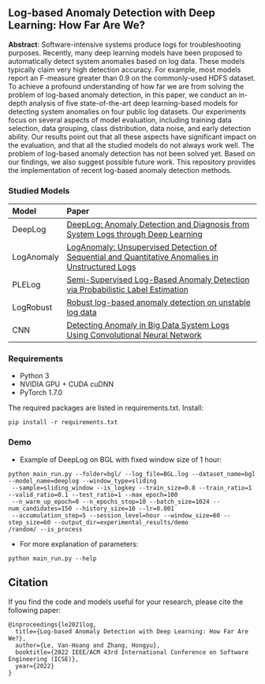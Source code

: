 ## Log-based Anomaly Detection with Deep Learning: How Far Are We?
**Abstract**: Software-intensive systems produce logs for troubleshooting purposes. Recently, many deep learning models
 have been proposed to automatically detect system anomalies based on log data. These models typically claim very high detection accuracy. For example, most models report an F-measure greater than 0.9 on the commonly-used HDFS dataset. To achieve a profound understanding of how far we are from solving the problem of log-based anomaly detection, in this paper, we conduct an in-depth analysis of five state-of-the-art deep learning-based models for detecting system anomalies on four public log datasets. Our experiments focus on several aspects of model evaluation, including training data selection, data grouping, class distribution, data noise, and early detection ability. Our results point out that all these aspects have significant impact on the evaluation, and that all the studied models do not always work well. The problem of log-based anomaly detection has not been solved yet. Based on our findings, we also suggest possible future work.
This repository provides the implementation of recent log-based anomaly detection methods.

### Studied Models
| Model | Paper |
| :--- | :--- |
| DeepLog | [DeepLog: Anomaly Detection and Diagnosis from System Logs through Deep Learning](https://dl.acm.org/doi/abs/10.1145/3133956.3134015) |
| LogAnomaly | [LogAnomaly: Unsupervised Detection of Sequential and Quantitative Anomalies in Unstructured Logs](https://www.ijcai.org/proceedings/2019/658) |
| PLELog | [Semi-Supervised Log-Based Anomaly Detection via Probabilistic Label Estimation](https://ieeexplore.ieee.org/document/9401970/) |
| LogRobust | [Robust log-based anomaly detection on unstable log data](https://dl.acm.org/doi/10.1145/3338906.3338931) |
| CNN | [Detecting Anomaly in Big Data System Logs Using Convolutional Neural Network](https://ieeexplore.ieee.org/document/8511880) |

### Requirements
- Python 3
- NVIDIA GPU + CUDA cuDNN
- PyTorch 1.7.0
  
The required packages are listed in requirements.txt. Install:

```
pip install -r requirements.txt
```

### Demo
- Example of DeepLog on BGL with fixed window size of 1 hour:
```shell script
python main_run.py --folder=bgl/ --log_file=BGL.log --dataset_name=bgl --model_name=deeplog --window_type=sliding
 --sample=sliding_window --is_logkey --train_size=0.8 --train_ratio=1 --valid_ratio=0.1 --test_ratio=1 --max_epoch=100
 --n_warm_up_epoch=0 --n_epochs_stop=10 --batch_size=1024 --num_candidates=150 --history_size=10 --lr=0.001
 --accumulation_step=5 --session_level=hour --window_size=60 --step_size=60 --output_dir=experimental_results/demo
/random/ --is_process
```
- For more explanation of parameters:
```shell script
python main_run.py --help
```

## Citation
If you find the code and models useful for your research, please cite the following paper:
```
@inproceedings{le2021log,
  title={Log-based Anomaly Detection with Deep Learning: How Far Are We?},
  author={Le, Van-Hoang and Zhang, Hongyu},
  booktitle={2022 IEEE/ACM 43rd International Conference on Software Engineering (ICSE)},
  year={2022}
}
```